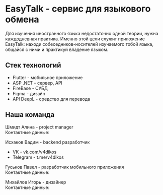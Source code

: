 # EasyTalk - сервис для языкового обмена

Для изучения иностранного языка недостаточно одной теории, нужна каждодневная практика.
Именно этой цели служит приложение EasyTalk: находи собеседников-носителей изучаемого тобой языка, общайся с ними и практикуй владение языком.

<h2> Стек технологий </h2>

<ul>
<li>Flutter - мобильное приложение</li>
<li>ASP .NET - сервер, API</li>
<li>FireBase - СУБД</li>
<li>Figma - дизайн</li>
<li>API DeepL - средство для перевода</li>

</ul>

<h2> Наша команда </h2>

Шмидт Алина - project manager <br>
Контактные данные: 

Исхаков Вадим - backend разработчик <br>
<ul>
<li> VK - vk.com/v4dikos </li>
<li> Telegram - t.me/v4dikos </li>
</ul>

Гуськов Павел - разработчик мобильного приложения <br>
Контактные данные:

Михайлов Игорь - дизайнер <br>
Контактные данные:
